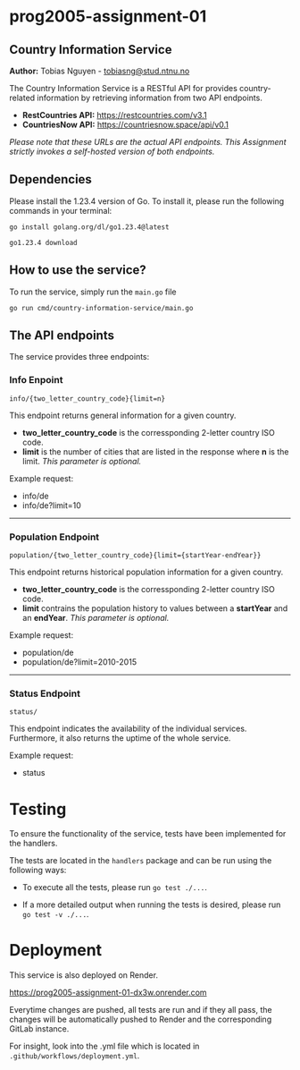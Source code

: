 # prog2005-assignment-01

## Country Information Service
**Author:** Tobias Nguyen - tobiasng@stud.ntnu.no

The Country Information Service is a RESTful API for provides country-related information by retrieving information from two API endpoints.
- **RestCountries API:** https://restcountries.com/v3.1
- **CountriesNow API:** https://countriesnow.space/api/v0.1

*Please note that these URLs are the actual API endpoints.*
*This Assignment strictly invokes a self-hosted version of both endpoints.*

## Dependencies
Please install the 1.23.4 version of Go.
To install it, please run the following commands in your terminal:

`go install golang.org/dl/go1.23.4@latest`

`go1.23.4 download`

## How to use the service?
To run the service, simply run the `main.go` file

`go run cmd/country-information-service/main.go `

## The API endpoints
The service provides three endpoints:

### Info Enpoint
`info/{two_letter_country_code}{limit=n}`

This endpoint returns general information for a given country.
- **two_letter_country_code** is the corressponding 2-letter country ISO code.
- **limit** is the number of cities that are listed in the response where **n** is the limit.
*This parameter is optional.*

Example request:
- info/de
- info/de?limit=10
---
### Population Endpoint
`population/{two_letter_country_code}{limit={startYear-endYear}}`

This endpoint returns historical population information for a given country.
- **two_letter_country_code** is the corressponding 2-letter country ISO code.
- **limit** contrains the population history to values between a **startYear** and an **endYear**.
*This parameter is optional.*

Example request:
- population/de
- population/de?limit=2010-2015
---
### Status Endpoint
`status/`

This endpoint indicates the availability of the individual services. Furthermore, it also returns the uptime of the whole service.

Example request:
- status

# Testing
To ensure the functionality of the service, tests have been implemented for the handlers.

The tests are located in the `handlers` package and can be run using the following ways:

- To execute all the tests, please run `go test ./...`.

- If a more detailed output when running the tests is desired, please run `go test -v ./...`.

# Deployment
This service is also deployed on Render.

https://prog2005-assignment-01-dx3w.onrender.com

Everytime changes are pushed, all tests are run and if they all pass, the changes will be automatically pushed to Render and the corresponding GitLab instance.

For insight, look into the .yml file which is located in `.github/workflows/deployment.yml`.
